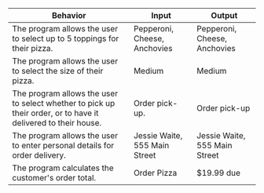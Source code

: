 | Behavior                                                                                                       | Input                         | Output                        |
|----------------------------------------------------------------------------------------------------------------|-------------------------------|-------------------------------|
| The program allows the user to select up to 5 toppings for their pizza.                                        | Pepperoni, Cheese, Anchovies  | Pepperoni, Cheese, Anchovies  |
| The program allows the user to select the size of their pizza.                                                 | Medium                        | Medium                        |
| The program allows the user to select whether to pick up their order, or to have it delivered to their house.  | Order pick-up.                | Order pick-up                 |
| The program allows the user to enter personal details for order delivery.                                      | Jessie Waite, 555 Main Street | Jessie Waite, 555 Main Street |
| The program calculates the customer's order total.                                                             | Order Pizza                   | $19.99 due                    |
